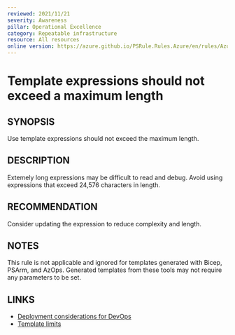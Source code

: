```yaml
---
reviewed: 2021/11/21
severity: Awareness
pillar: Operational Excellence
category: Repeatable infrastructure
resource: All resources
online version: https://azure.github.io/PSRule.Rules.Azure/en/rules/Azure.Template.ExpressionLength/
---
```


# Template expressions should not exceed a maximum length

## SYNOPSIS

Use template expressions should not exceed the maximum length.

## DESCRIPTION

Extemely long expressions may be difficult to read and debug.
Avoid using expressions that exceed 24,576 characters in length.

## RECOMMENDATION

Consider updating the expression to reduce complexity and length.

## NOTES

This rule is not applicable and ignored for templates generated with Bicep, PSArm, and AzOps.
Generated templates from these tools may not require any parameters to be set.

## LINKS

- [Deployment considerations for DevOps](https://docs.microsoft.com/azure/architecture/framework/devops/release-engineering-cd#automation)
- [Template limits](https://docs.microsoft.com/azure/azure-resource-manager/templates/best-practices#template-limits)
